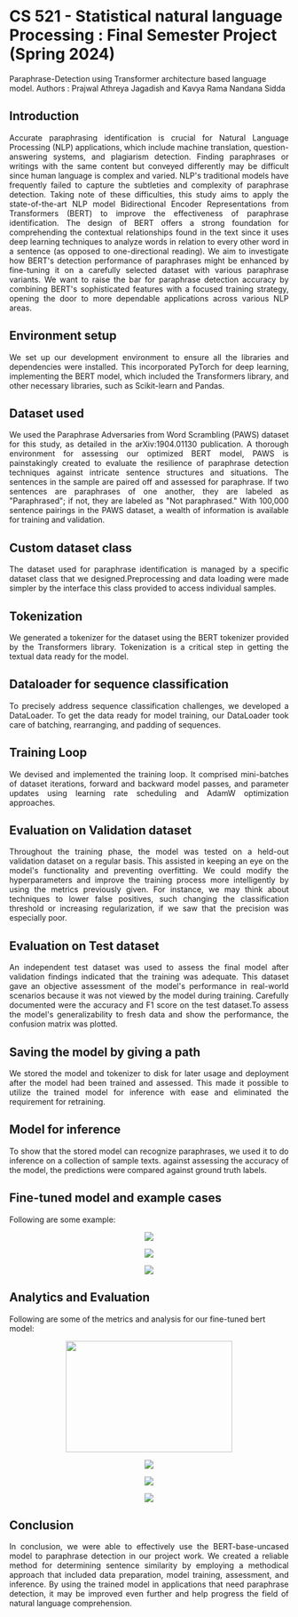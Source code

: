# CS 521 - Statistical natural language Processing : Final Semester Project (Spring 2024)
Paraphrase-Detection using Transformer architecture based language model.
Authors : Prajwal Athreya Jagadish and Kavya Rama Nandana Sidda

## Introduction
<div style="text-align: justify">Accurate paraphrasing identification is crucial for Natural Language Processing (NLP) applications, which include machine translation, question-answering systems, and plagiarism detection. Finding paraphrases or writings with the same content but conveyed differently may be difficult since human language is complex and varied. NLP's traditional models have frequently failed to capture the subtleties and complexity of paraphrase detection. Taking note of these difficulties, this study aims to apply the state-of-the-art NLP model Bidirectional Encoder Representations from Transformers (BERT) to improve the effectiveness of paraphrase identification. The design of BERT offers a strong foundation for comprehending the contextual relationships found in the text since it uses deep learning techniques to analyze words in relation to every other word in a sentence (as opposed to one-directional reading). We aim to investigate how BERT's detection performance of paraphrases might be enhanced by fine-tuning it on a carefully selected dataset with various paraphrase variants. We want to raise the bar for paraphrase detection accuracy by combining BERT's sophisticated features with a focused training strategy, opening the door to more dependable applications across various NLP areas.</div>


## Environment setup
<div style="text-align: justify">We set up our development environment to ensure all the libraries and dependencies were installed. This incorporated PyTorch for deep learning, implementing the BERT model, which included the Transformers library, and other necessary libraries, such as Scikit-learn and Pandas.</div>

## Dataset used
<div style="text-align: justify">We used the Paraphrase Adversaries from Word Scrambling (PAWS) dataset for this study, as detailed in the arXiv:1904.01130 publication. A thorough environment for assessing our optimized BERT model, PAWS is painstakingly created to evaluate the resilience of paraphrase detection techniques against intricate sentence structures and situations. The sentences in the sample are paired off and assessed for paraphrase. If two sentences are paraphrases of one another, they are labeled as "Paraphrased"; if not, they are labeled as "Not paraphrased." With 100,000 sentence pairings in the PAWS dataset, a wealth of information is available for training and validation.</div> 

## Custom dataset class
<div style="text-align: justify">The dataset used for paraphrase identification is managed by a specific dataset class that we designed.Preprocessing and data loading were made simpler by the interface this class provided to access individual samples.</div>

## Tokenization
<div style="text-align: justify">⁤We generated a tokenizer for the dataset using the BERT tokenizer provided by the Transformers library. ⁤⁤Tokenization is a critical step in getting the textual data ready for the model.</div>

## Dataloader for sequence classification
<div style="text-align: justify">⁤To precisely address sequence classification challenges, we developed a DataLoader. To get the data ready for model training, our DataLoader took care of batching, rearranging, and padding of sequences.</div>

## Training Loop
<div style="text-align: justify">We devised and implemented the training loop. It comprised mini-batches of dataset iterations, forward and backward model passes, and parameter updates using learning rate scheduling and AdamW optimization approaches.</div>

## Evaluation on Validation dataset
<div style="text-align: justify">Throughout the training phase, the model was tested on a held-out validation dataset on a regular basis. This assisted in keeping an eye on the model's functionality and preventing overfitting. We could modify the hyperparameters and improve the training process more intelligently by using the metrics previously given. For instance, we may think about techniques to lower false positives, such changing the classification threshold or increasing regularization, if we saw that the precision was especially poor.</div>

## Evaluation on Test dataset
<div style="text-align: justify">An independent test dataset was used to assess the final model after validation findings indicated that the training was adequate. This dataset gave an objective assessment of the model's performance in real-world scenarios because it was not viewed by the model during training.
Carefully documented were the accuracy and F1 score on the test dataset.To assess the model's generalizability to fresh data and show the performance, the confusion matrix was plotted.</div>

## Saving the model by giving a path
<div style="text-align: justify">We stored the model and tokenizer to disk for later usage and deployment after the model had been trained and assessed. This made it possible to utilize the trained model for inference with ease and eliminated the requirement for retraining.</div>

## Model for inference
<div style="text-align: justify">To show that the stored model can recognize paraphrases, we used it to do inference on a collection of sample texts. against assessing the accuracy of the model, the predictions were compared against ground truth labels.</div>

## Fine-tuned model and example cases
Following are some example:
<p align="center">
<img src="Examples/eg1.png" />
</p>
<p align="center">
<img src="Examples/eg2.png" />
</p>
<p align="center">
<img src="Examples/eg3.png" />
</p>

## Analytics and Evaluation
Following are some of the metrics and analysis for our fine-tuned bert model:
<p align="center">
<img src="Analytics/Attention analysis.png" width="300" height="200"/>
</p>
<p align="center">
<img src="Analytics/Confusion matrix.png" />
</p>
<p align="center">
<img src="Analytics/losses.png" />
</p>
<p align="center">
<img src="Analytics/scores.png" />
</p>
 
## Conclusion
<div style="text-align: justify">In conclusion, we were able to effectively use the BERT-base-uncased model to paraphrase detection in our project work. We created a reliable method for determining sentence similarity by employing a methodical approach that included data preparation, model training, assessment, and inference. By using the trained model in applications that need paraphrase detection, it may be improved even further and help progress the field of natural language comprehension.</div>